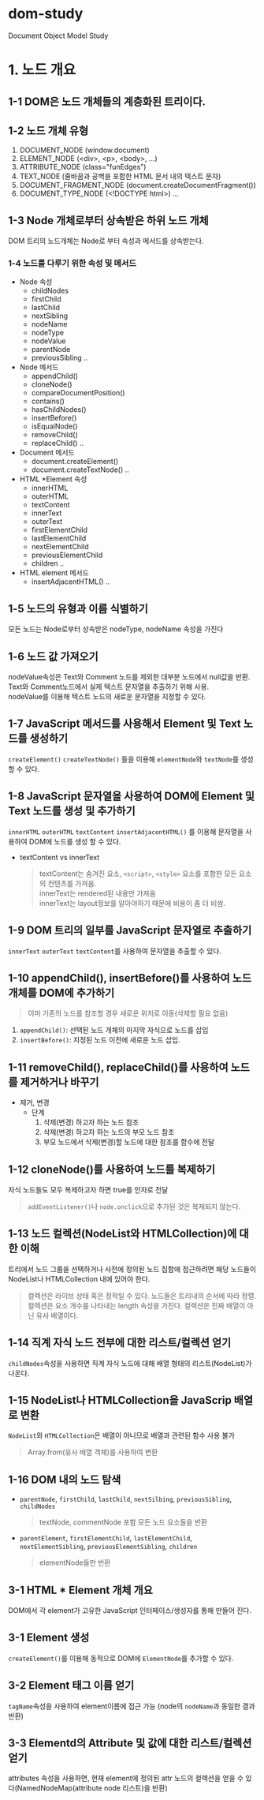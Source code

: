 # dom-study
Document Object Model Study

# 1. 노드 개요

## 1-1 DOM은 노드 개체들의 계층화된 트리이다.

## 1-2 노드 개체 유형

1. DOCUMENT_NODE (window.document)
2. ELEMENT_NODE (\<div>, \<p>, \<body>, ...)
3. ATTRIBUTE_NODE (class="funEdges")
4. TEXT_NODE (줄바꿈과 공백을 포함한 HTML 문서 내의 텍스트 문자)
5. DOCUMENT_FRAGMENT_NODE (document.createDocumentFragment())
6. DOCUMENT_TYPE_NODE (\<!DOCTYPE html>)
...
   

## 1-3 Node 개체로부터 상속받은 하위 노드 개체

DOM 트리의 노드개체는 Node로 부터 속성과 메서드를 상속받는다.

### 1-4 노드를 다루기 위한 속성 및 메서드

* Node 속성
    * childNodes
    * firstChild
    * lastChild
    * nextSibling
    * nodeName
    * nodeType
    * nodeValue
    * parentNode
    * previousSibling ..
* Node 메서드
    * appendChild()
    * cloneNode()
    * compareDocumentPosition()
    * contains()
    * hasChildNodes()
    * insertBefore()
    * isEqualNode()
    * removeChild()
    * replaceChild() ..
* Document 메서드
    * document.createElement()
    * document.createTextNode() ..
* HTML *Element 속성
    * innerHTML
    * outerHTML
    * textContent
    * innerText
    * outerText
    * firstElementChild
    * lastElementChild
    * nextElementChild
    * previousElementChild
    * children ..
* HTML element 메서드
    * insertAdjacentHTML() ..
  
## 1-5 노드의 유형과 이름 식별하기

모든 노드는 Node로부터 상속받은 nodeType, nodeName 속성을 가진다

## 1-6 노드 값 가져오기

nodeValue속성은 Text와 Comment 노드를 제외한 대부분 노드에서 null값을 반환. <br>
Text와 Comment노드에서 실제 텍스트 문자열을 추출하기 위해 사용. <br>
nodeValue를 이용해 텍스트 노드의 새로운 문자열을 지정할 수 있다.

## 1-7 JavaScript 메서드를 사용해서 Element 및 Text 노드를 생성하기

`createElement()` `createTextNode()` 들을 이용해 `elementNode`와 `textNode`를 생성할 수 있다.

## 1-8 JavaScript 문자열을 사용하여 DOM에 Element 및 Text 노드를 생성 및 추가하기

`innerHTML` `outerHTML` `textContent` `insertAdjacentHTML()` 를 이용해 문자열을 사용하여 DOM에 노드를 생성 할 수 있다.

* textContent vs innerText
  > textContent는 숨겨진 요소, `<script>`, `<style>` 요소를 포함한 모든 요소의 컨텐츠를 가져옴. <br>
  > innerText는 rendered된 내용만 가져옴 <br>
  > innerText는 layout정보를 알아야하기 때문에 비용이 좀 더 비쌈.
  > 

## 1-9 DOM 트리의 일부를 JavaScript 문자열로 추출하기

`innerText` `outerText` `textContent`를 사용하여 문자열을 추출할 수 있다.

## 1-10 appendChild(), insertBefore()를 사용하여 노드 개체를 DOM에 추가하기

  > 이미 기존의 노드를 참조할 경우 새로운 위치로 이동(삭제할 필요 없음)
  1. `appendChild()`: 선택된 노드 개체의 마지막 자식으로 노드를 삽입
  2. `insertBefore()`: 지정된 노드 이전에 새로운 노드 삽입.

## 1-11 removeChild(), replaceChild()를 사용하여 노드를 제거하거나 바꾸기

* 제거, 변경
  * 단계
    1. 삭제(변경) 하고자 하는 노드 참조
    2. 삭제(변경) 하고자 하는 노드의 부모 노드 참조
    3. 부모 노드에서 삭제(변경)할 노드에 대한 참조를 함수에 전달
  

## 1-12 cloneNode()를 사용하여 노드를 복제하기

자식 노드들도 모두 복제하고자 하면 true를 인자로 전달
  > `addEventListener()`나 `node.onclick`으로 추가된 것은 복제되지 않는다.

## 1-13 노드 컬렉션(NodeList와 HTMLCollection)에 대한 이해

트리에서 노드 그룹을 선택하거나 사전에 정의된 노드 집합에 접근하려면 해당 노드들이 NodeList나 HTMLCollection 내에 있어야 한다.

  > 컬렉션은 라이브 상태 혹은 정적일 수 있다.
  > 노드들은 트리내의 순서에 따라 정렬.
  > 컬렉션은 요소 개수를 나타내는 length 속성을 가진다.
  > 컬렉션은 진짜 배열이 아닌 유사 배열이다.
  
## 1-14 직계 자식 노드 전부에 대한 리스트/컬렉션 얻기

`childNodes`속성을 사용하면 직계 자식 노드에 대해 배열 형태의 리스트(NodeList)가 나온다.

## 1-15 NodeList나 HTMLCollection을 JavaScrip 배열로 변환

`NodeList`와 `HTMLCollection`은 배열이 아니므로 배열과 관련된 함수 사용 불가
  > Array.from(유사 배열 객체)를 사용하여 변환
  
## 1-16 DOM 내의 노드 탐색

  * `parentNode`, `firstChild`, `lastChild`, `nextSilbing`, `previousSibling`, `childNodes`
    > textNode, commentNode 포함 모든 노드 요소들을 반환
  * `parentElement`, `firstElementChild`, `lastElementChild`, `nextElementSibling`, `previousElementSibling`, `children`
    > elementNode들만 반환
    
## 3-1 HTML * Element 개체 개요

DOM에서 각 element가 고유한 JavaScript 인터페이스/생성자를 통해 만들어 진다.

## 3-1 Element 생성

`createElement()`를 이용해 동적으로 DOM에 `ElementNode`를 추가할 수 있다.

## 3-2 Element 태그 이름 얻기

`tagName`속성을 사용하여 element이름에 접근 가능 (node의 `nodeName`과 동일한 결과 반환)

## 3-3 Elementd의 Attribute 및 값에 대한 리스트/컬렉션 얻기

attributes 속성을 사용하면, 현재 element에 정의된 attr 노드의 컬렉션을 얻을 수 있다(NamedNodeMap(attribute node 리스트)을 반환)